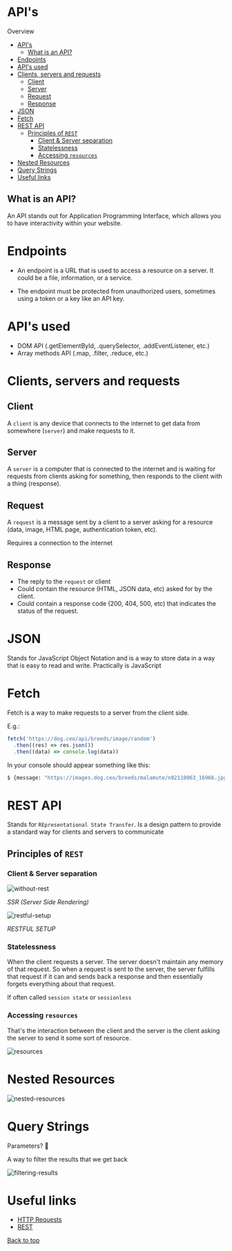 # API's

Overview

- [API's](#apis)
  - [What is an API?](#what-is-an-api)
- [Endpoints](#endpoints)
- [API's used](#apis-used)
- [Clients, servers and requests](#clients-servers-and-requests)
  - [Client](#client)
  - [Server](#server)
  - [Request](#request)
  - [Response](#response)
- [JSON](#json)
- [Fetch](#fetch)
- [REST API](#rest-api)
  - [Principles of `REST`](#principles-of-rest)
    - [Client \& Server separation](#client--server-separation)
    - [Statelessness](#statelessness)
    - [Accessing `resources`](#accessing-resources)
- [Nested Resources](#nested-resources)
- [Query Strings](#query-strings)
- [Useful links](#useful-links)

## What is an API?

An API stands out for Application Programming Interface, which allows you to have interactivity within your website.

# Endpoints

- An endpoint is a URL that is used to access a resource on a server. It could be a file, information, or a service.

- The endpoint must be protected from unauthorized users, sometimes using a token or a key like an API key.

# API's used

- DOM API (.getElementById, .querySelector, .addEventListener, etc.)
- Array methods API (.map, .filter, .reduce, etc.)

# Clients, servers and requests

## Client

A `client` is any device that connects to the internet to get data from somewhere (`server`) and make requests to it.

## Server

A `server` is a computer that is connected to the internet and is waiting for requests from clients asking for something, then responds to the client with a thing (response).

## Request

A `request` is a message sent by a client to a server asking for a resource (data, image, HTML page, authentication token, etc).

Requires a connection to the internet

## Response

- The reply to the `request` or client
- Could contain the resource (HTML, JSON data, etc) asked for by the client.
- Could contain a response code (200, 404, 500, etc) that indicates the status of the request.

# JSON

Stands for JavaScript Object Notation and is a way to store data in a way that is easy to read and write. Practically is JavaScript

# Fetch

Fetch is a way to make requests to a server from the client side.

E.g.:

```js
fetch('https://dog.ceo/api/breeds/image/random')
  .then((res) => res.json())
  .then((data) => console.log(data))
```

In your console should appear something like this:

```bash
$ {message: "https://images.dog.ceo/breeds/malamute/n02110063_16966.jpg", status: "success"}
```

# REST API

Stands for `REpresentational State Transfer`. Is a design pattern to provide a standard way for clients and servers to communicate

## Principles of `REST`

### Client & Server separation

![without-rest](https://user-images.githubusercontent.com/71525061/224423185-23466755-91df-4347-b5bf-a0b82c38624d.png)

_SSR (Server Side Rendering)_

![restful-setup](https://user-images.githubusercontent.com/71525061/224423933-6d1f13b6-ae63-490b-ac29-38e549d87aa7.png)

_RESTFUL SETUP_

### Statelessness

When the client requests a server. The server doesn't maintain any memory of that request. So when a request is sent to the server, the server fulfills that request if it can and sends back a response and then essentially forgets everything about that request.

If often called `session state` or `sessionless`

### Accessing `resources`

That's the interaction between the client and the server is the client asking the server to send it some sort of resource.

![resources](https://user-images.githubusercontent.com/71525061/224426490-6d7045c4-1461-4cca-ba25-dc36bc2a7b57.png)

# Nested Resources

![nested-resources](https://user-images.githubusercontent.com/71525061/224428542-46cd6adb-00d8-41ea-85d6-4bc5d0d7f273.png)

# Query Strings

Parameters? 🤔

A way to filter the results that we get back

![filtering-results](https://user-images.githubusercontent.com/71525061/224429164-bb7031f5-9698-4202-9903-ea3ecc206879.png)

# Useful links

- [HTTP Requests](https://docs.google.com/presentation/d/e/2PACX-1vSxS5iMjTveO-IBqdDE65dgouZStLTW-Vlyt3N9js3FnMCeW8cwSgmrkGzX2i_g0qGCM6fJDKZ-r3Se/pub?start=false&loop=false&delayms=3000&slide=id.g7fabbaef24_1_232)
- [REST](https://docs.google.com/presentation/d/e/2PACX-1vTEztADtG8OhJ4695LYwtVftNgriQK7zAOsYNru9OfaPA1mQEAlkNd1BqgOdec1aZRC6PxSxOnlrBeH/pub?start=false&loop=false&delayms=3000&slide=id.g7fabbaef24_1_232)

[Back to top](#table-of-contents)
